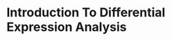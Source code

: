# Introduction To Differential Expression Analysis 

<object data="../4.Differential_Expression/lecture_differential_expression.pdf" width="950" height="1000" type='application/pdf'></object>


